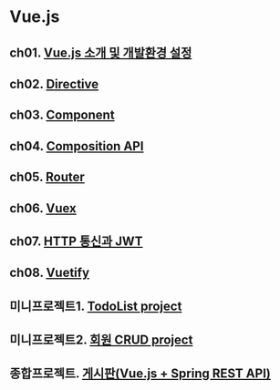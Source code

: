 # Vue.js

## ch01. [Vue.js 소개 및 개발환경 설정](https://github.com/ooo3345sjh/Vue.js/tree/main/Ch01)
## ch02. [Directive](https://github.com/ooo3345sjh/Vue.js/tree/main/Ch02)
## ch03. [Component](https://github.com/ooo3345sjh/Vue.js/tree/main/Ch03)
## ch04. [Composition API](https://github.com/ooo3345sjh/Vue.js/tree/main/Ch04)
## ch05. [Router](https://github.com/ooo3345sjh/Vue.js/tree/main/Ch05)
## ch06. [Vuex](https://github.com/ooo3345sjh/Vue.js/tree/main/Ch06)
## ch07. [HTTP 통신과 JWT](https://github.com/ooo3345sjh/Vue.js/tree/main/Ch07)
## ch08. [Vuetify](https://github.com/ooo3345sjh/Vue.js/tree/main/Ch08)
## 미니프로젝트1. [TodoList project](https://github.com/ooo3345sjh/Vue.js/tree/main/TodoApp)
## 미니프로젝트2. [회원 CRUD project](https://github.com/ooo3345sjh/Vue.js/tree/main/UserApp)
## 종합프로젝트. [게시판(Vue.js + Spring REST API)](https://github.com/ooo3345sjh/Vue.js/tree/main/Voard)
